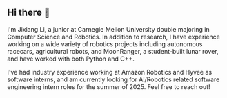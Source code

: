 ## Hi there 👋

I'm Jixiang Li, a junior at Carnegie Mellon University double majoring in Computer Science and Robotics. In addition to research, I have experience working on a wide variety of robotics projects including autonomous racecars, agricultural robots, and MoonRanger, a student-built lunar rover, and have worked with both Python and C++. 

I've had industry experience working at Amazon Robotics and Hyvee as software interns, and am currently looking for Ai/Robotics related software engineering intern roles for the summer of 2025. Feel free to reach out!

<!--
**Jixi123/Jixi123** is a ✨ _special_ ✨ repository because its `README.md` (this file) appears on your GitHub profile.

Here are some ideas to get you started:

- 🔭 I’m currently working on ...
- 🌱 I’m currently learning ...
- 👯 I’m looking to collaborate on ...
- 🤔 I’m looking for help with ...
- 💬 Ask me about ...
- 📫 How to reach me: ...
- 😄 Pronouns: ...
- ⚡ Fun fact: ...
-->
